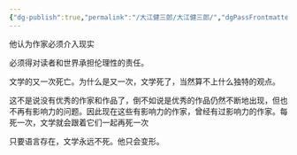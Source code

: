 ```yaml
---
{"dg-publish":true,"permalink":"/大江健三郎/大江健三郎/","dgPassFrontmatter":true}
---
```



他认为作家必须介入现实

必须得对读者和世界承担伦理性的责任。

 文学的又一次死亡。为什么是又一次，文学死了，当然算不上什么独特的观点。

这不是说没有优秀的作家和作品了，倒不如说是优秀的作品仍然不断地出现，但也不再有影响力的问题。因此现在这些有影响力的作家，曾经有过影响力的作家。每死一次，文学就会跟着它们一起再死一次

只要语言存在，文学永远不死。他只会变形。